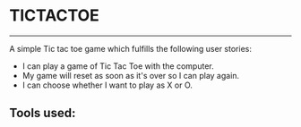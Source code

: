 # TICTACTOE	
---
A simple Tic tac toe game which fulfills the following user stories:

+ I can play a game of Tic Tac Toe with the computer.
+ My game will reset as soon as it's over so I can play again.
+ I can choose whether I want to play as X or O.

## Tools used:


